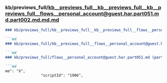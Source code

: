 ### kb/previews_full/kb__previews_full__kb__previews_full__kb__previews_full__flows__personal_account@guest.har.part051.md.part002.md.md.md

```md
### kb/previews_full/kb__previews_full__kb__previews_full__flows__personal_account@guest.har.part051.md.part002.md.md

```md
### kb/previews_full/kb__previews_full__flows__personal_account@guest.har.part051.md.part002.md

```md
### kb/previews_full/flows__personal_account@guest.har.part051.md (part 002)

```md
me": "X",
                "scriptId": "1906",
          
```

```

```

```

```
